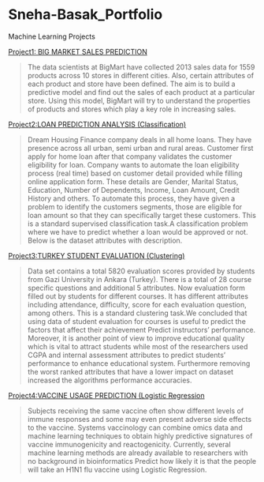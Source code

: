 # Sneha-Basak_Portfolio
Machine Learning Projects

[Project1: BIG MARKET SALES PREDICTION](https://github.com/Sneha05-analytic/Machine-Learning-Projects/blob/main/BIG%20MARKET%20sales%20prediction.ipynb)

> The data scientists at BigMart have collected 2013 sales data for 1559 products across 10 stores in different cities.
> Also, certain attributes of each product and store have been defined. 
> The aim is to build a predictive model and find out the sales of each product at a particular store.
> Using this model, BigMart will try to understand the properties of products and stores which play a key role in increasing sales.

[Project2:LOAN PREDICTION ANALYSIS (Classification)](https://github.com/Sneha05-analytic/Machine-Learning-Projects/blob/main/Loan%20prediction%20analysis%20%2Cclassification.ipynb)

> Dream Housing Finance company deals in all home loans. They have presence across all urban, semi urban and rural areas. Customer first apply for home loan after that company       validates the customer eligibility for loan. 
> Company wants to automate the loan eligibility process (real time) based on customer detail provided while filling online application form.
> These details are Gender, Marital Status, Education, Number of Dependents, Income, Loan Amount, Credit History and others. 
> To automate this process, they have given a problem to identify the customers segments, those are eligible for loan amount so that they can specifically target these customers.
> This is a standard supervised classification task.A classification problem where we have to predict whether a loan would be approved or not. Below is the dataset attributes with   description.

[Project3:TURKEY STUDENT EVALUATION (Clustering)](https://github.com/Sneha05-analytic/Machine-Learning-Projects/blob/main/Turkey%20student%20evaluation%20.ipynb)

> Data set contains a total 5820 evaluation scores provided by students from Gazi University in Ankara (Turkey). There is a total of 28 course specific questions and additional 5   attributes.
> Now evaluation form filled out by students for different courses. It has different attributes including attendance, difficulty, score for each evaluation question, among           others.
> This is a standard clustering task.We concluded that using data of student evaluation for courses is useful to predict the factors that affect their
  achievement 
> Predict instructors’ performance. Moreover, it is another point of view to improve educational quality which is vital to attract students while most of the researchers used CGPA   and internal assessment attributes to predict students’ performance to enhance educational system. 
> Furthermore removing the worst ranked attributes that have a lower impact on dataset increased the algorithms performance accuracies.

[Project4:VACCINE USAGE PREDICTION (Logistic Regression](https://github.com/Sneha05-analytic/Machine-Learning-Projects/blob/main/Vaccine%20Usage%20Prediction%20LOGISTIC%20REGRESSION.ipynb)

> Subjects receiving the same vaccine often show different levels of immune responses and some may even present adverse side effects to the vaccine. Systems vaccinology can       combine omics data and machine learning techniques to obtain highly predictive signatures of vaccine immunogenicity and reactogenicity. Currently, several machine learning       methods are already available to researchers with no background in bioinformatics
> Predict how likely it is that the people will take an H1N1 flu vaccine using Logistic Regression.
